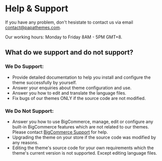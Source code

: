 # Help & Support

If you have any problem, don't hesistate to contact us via email <contact@papathemes.com>.

Our working hours: Monday to Friday 8AM - 5PM GMT+8.

## What do we support and do not support?

### We Do Support:

- Provide detailed documentation to help you install and configure the theme successfully by yourself.
- Answer your enquiries about theme configuration and use.
- Answer you how to edit and translate the language files.
- Fix bugs of our themes ONLY if the source code are not modified.

### We Do Not Support:

- Answer you how to use BigCommerce, manage, edit or configure any built-in BigCommerce features which are not related to our themes. Please contact [BigCommerce Support](https://support.bigcommerce.com/) for help.
- Upgrading the theme on your store if the source code was modified by any reasons.
- Editing the theme's source code for your own requirements which the theme's current version is not supported. Except editing language files.


